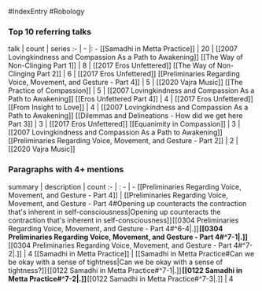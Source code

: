 #IndexEntry #Robology

### Top 10 referring talks
talk | count | series
:- | - |: -
[[Samadhi in Metta Practice]] | 20 | [[2007 Lovingkindness and Compassion As a Path to Awakening]]
[[The Way of Non-Clinging Part 1]] | 8 | [[2017 Eros Unfettered]]
[[The Way of Non-Clinging Part 2]] | 6 | [[2017 Eros Unfettered]]
[[Preliminaries Regarding Voice, Movement, and Gesture - Part 4]] | 5 | [[2020 Vajra Music]]
[[The Practice of Compassion]] | 5 | [[2007 Lovingkindness and Compassion As a Path to Awakening]]
[[Eros Unfettered Part 4]] | 4 | [[2017 Eros Unfettered]]
[[From Insight to Love]] | 4 | [[2007 Lovingkindness and Compassion As a Path to Awakening]]
[[Dilemmas and Delineations - How did we get here Part 3]] | 3 | [[2017 Eros Unfettered]]
[[Equanimity in Compassion]] | 3 | [[2007 Lovingkindness and Compassion As a Path to Awakening]]
[[Preliminaries Regarding Voice, Movement, and Gesture - Part 2]] | 2 | [[2020 Vajra Music]]

### Paragraphs with 4+ mentions
summary | description | count
:- | : - | -
[[Preliminaries Regarding Voice, Movement, and Gesture - Part 4]] | [[Preliminaries Regarding Voice, Movement, and Gesture - Part 4#Opening up counteracts the contraction that's inherent in self-consciousness\|Opening up counteracts the contraction that's inherent in self-consciousness]] [[0304 Preliminaries Regarding Voice, Movement, and Gesture - Part 4#^6-4\|.]] **[[0304 Preliminaries Regarding Voice, Movement, and Gesture - Part 4#^7-1\|.]]** [[0304 Preliminaries Regarding Voice, Movement, and Gesture - Part 4#^7-2\|.]] | 4
[[Samadhi in Metta Practice]] | [[Samadhi in Metta Practice#Can we be okay with a sense of tightness\|Can we be okay with a sense of tightness?]] [[0122 Samadhi in Metta Practice#^7-1\|.]] **[[0122 Samadhi in Metta Practice#^7-2\|.]]** [[0122 Samadhi in Metta Practice#^7-3\|.]] | 4

